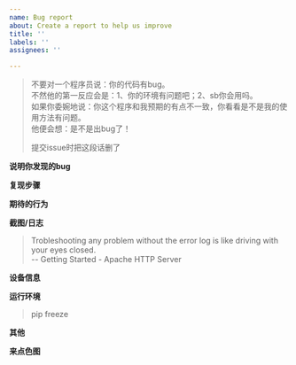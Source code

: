 ```yaml
---
name: Bug report
about: Create a report to help us improve
title: ''
labels: ''
assignees: ''

---
```


> 不要对一个程序员说：你的代码有bug。  
> 不然他的第一反应会是：1、你的环境有问题吧；2、sb你会用吗。  
> 如果你委婉地说：你这个程序和我预期的有点不一致，你看看是不是我的使用方法有问题。  
> 他便会想：是不是出bug了！  
>
> 提交issue时把这段话删了  

**说明你发现的bug**  

**复现步骤**  

**期待的行为**  

**截图/日志**  
> Trobleshooting any problem without the error log is like driving with your eyes closed.  
> -- Getting Started - Apache HTTP Server

**设备信息**  

**运行环境**  
> pip freeze  

**其他**  

**来点色图**  
